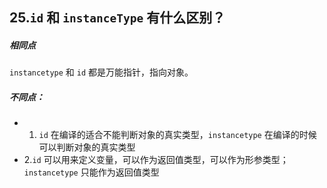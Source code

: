 ## 25.`id` 和 `instanceType` 有什么区别？


##### 相同点
`instancetype` 和 `id` 都是万能指针，指向对象。 


#####  不同点： 

- 1. `id` 在编译的适合不能判断对象的真实类型，`instancetype` 在编译的时候可以判断对象的真实类型 
- 2.`id` 可以用来定义变量，可以作为返回值类型，可以作为形参类型；`instancetype` 只能作为返回值类型 

